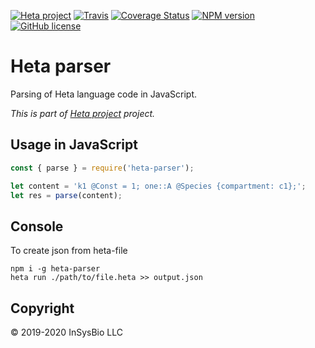 
[![Heta project](https://img.shields.io/badge/%CD%B1-Heta_project-blue)](https://hetalang.github.io/)
[![Travis](https://travis-ci.org/insysbio/heta-parser.svg?branch=master)](https://travis-ci.org/insysbio/heta-parser)
[![Coverage Status](https://coveralls.io/repos/github/insysbio/heta-parser/badge.svg?branch=master)](https://coveralls.io/github/insysbio/heta-parser?branch=master)
[![NPM version](https://img.shields.io/npm/v/heta-parser.svg)](https://www.npmjs.com/package/heta-parser)
[![GitHub license](https://img.shields.io/github/license/insysbio/heta-parser.svg)](https://github.com/insysbio/heta-parser/blob/master/LICENSE)

# Heta parser

Parsing of Heta language code in JavaScript.

*This is part of [Heta project](https://hetalang.github.io/) project.*

## Usage in JavaScript

```javascript
const { parse } = require('heta-parser');

let content = 'k1 @Const = 1; one::A @Species {compartment: c1};';
let res = parse(content);
```

## Console
To create json from heta-file

```shell
npm i -g heta-parser
heta run ./path/to/file.heta >> output.json
```

## Copyright

&copy; 2019-2020 InSysBio LLC
